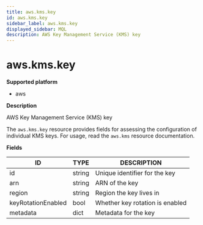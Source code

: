 ```yaml
---
title: aws.kms.key
id: aws.kms.key
sidebar_label: aws.kms.key
displayed_sidebar: MQL
description: AWS Key Management Service (KMS) key
---
```


# aws.kms.key

**Supported platform**

- aws

**Description**

AWS Key Management Service (KMS) key

The `aws.kms.key` resource provides fields for assessing the configuration of individual KMS keys. For usage, read the `aws.kms` resource documentation.

**Fields**

| ID                 | TYPE   | DESCRIPTION                     |
| ------------------ | ------ | ------------------------------- |
| id                 | string | Unique identifier for the key   |
| arn                | string | ARN of the key                  |
| region             | string | Region the key lives in         |
| keyRotationEnabled | bool   | Whether key rotation is enabled |
| metadata           | dict   | Metadata for the key            |

